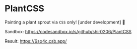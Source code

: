 # PlantCSS

Painting a plant sprout via `CSS` only! [under development] :seedling:

Sandbox: https://codesandbox.io/s/github/shir0206/PlantCSS

Result: https://6so4c.csb.app/
